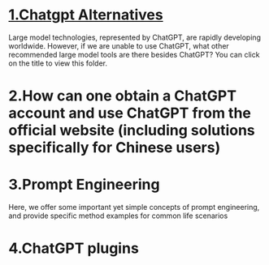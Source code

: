 # [1.Chatgpt Alternatives](https://github.com/623637719/The-Democratization-of-AI/tree/main/1.Use%20chatgpt%20in%20your%20daily%20life/1.Chatgpt%20Alternatives)
Large model technologies, represented by ChatGPT, are rapidly developing worldwide. However, if we are unable to use ChatGPT, what other recommended large model tools are there besides ChatGPT? You can click on the title to view this folder.
# 2.How can one obtain a ChatGPT account and use ChatGPT from the official website (including solutions specifically for Chinese users)

# 3.Prompt Engineering
Here, we offer some important yet simple concepts of prompt engineering, and provide specific method examples for common life scenarios

# 4.ChatGPT plugins
